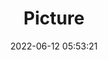 ---
weight: 1
images:
- /images/edited/15.jpeg
title: Picture
date: 2022-06-12 05:53:21
tags: [luminarneo,work,ilce7m3]
---